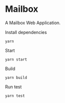 # Mailbox

A Mailbox Web Application.

Install dependencies
```
yarn
```
Start
```
yarn start
```

Build
```
yarn build
```

Run test
```
yarn test
```

